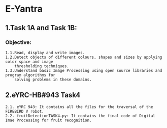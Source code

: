 # E-Yantra
## 1.Task 1A and Task 1B:
### Objective:
    1.1.Read, display and write images.
    1.2.Detect objects of different colours, shapes and sizes by applying color space and image
        thresholding techniques.
    1.3.Understand basic Image Processing using open source libraries and program algorithms for
        solving problems in these domains.
     
## 2.eYRC-HB#943 Task4

    2.1. eYRC 943: It contains all the files for the traversal of the FIREBIRD V robot. 
    2.2. fruitDetectionTASK4.py: It contains the final code of Digital Imae Processing for fruit recognition.
     
     
